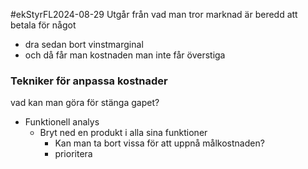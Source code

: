 #ekStyrFL2024-08-29
Utgår från vad man tror marknad är beredd att betala för något
- dra sedan bort vinstmarginal
- och då får man kostnaden man inte får överstiga


### Tekniker för anpassa kostnader
vad kan man göra för stänga gapet?

- Funktionell analys
	- Bryt ned en produkt i alla sina funktioner
		- Kan man ta bort vissa för att uppnå målkostnaden?
		- prioritera


